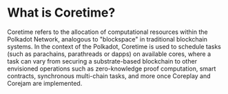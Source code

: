 # What is Coretime?

Coretime refers to the allocation of computational resources within the Polkadot Network, analogous to "blockspace" in traditional blockchain systems. In the context of the Polkadot, Coretime is used to schedule tasks (such as parachains, parathreads or dapps) on available cores, where a task can vary from securing a substrate-based blockchain to other envisioned operations such as zero-knowledge proof computation, smart contracts, synchronous multi-chain tasks, and more once Coreplay and Corejam are implemented.